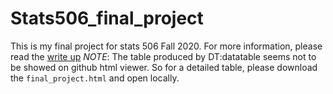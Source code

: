 # Stats506_final_project
This is my final project for stats 506 Fall 2020.
For more information, please read the [write up](http://htmlpreview.github.io/?https://github.com/HongfanChen/Stats506_final_project/blob/main/final_project_Hongfan.html)
*NOTE*: The table produced by DT:datatable seems not to be showed on github html viewer. So for a detailed table, please download the `final_project.html` and open locally.
